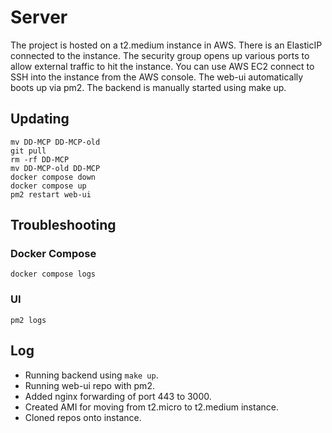 # Server

The project is hosted on a t2.medium instance in AWS. There is an ElasticIP connected to the instance. The security group opens up various ports to allow external traffic to hit the instance. You can use AWS EC2 connect to SSH into the instance from the AWS console. The web-ui automatically boots up via pm2. The backend is manually started using make up. 

## Updating

```
mv DD-MCP DD-MCP-old
git pull
rm -rf DD-MCP
mv DD-MCP-old DD-MCP
docker compose down
docker compose up
pm2 restart web-ui
```

## Troubleshooting

### Docker Compose

```
docker compose logs
```

### UI

```
pm2 logs
```

## Log

- Running backend using `make up`.
- Running web-ui repo with pm2.
- Added nginx forwarding of port 443 to 3000.
- Created AMI for moving from t2.micro to t2.medium instance.
- Cloned repos onto instance.